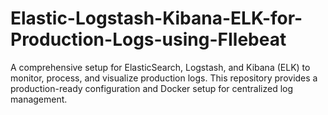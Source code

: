 # Elastic-Logstash-Kibana-ELK-for-Production-Logs-using-FIlebeat
A comprehensive setup for ElasticSearch, Logstash, and Kibana (ELK) to monitor, process, and visualize production logs. This repository provides a production-ready configuration and Docker setup for centralized log management.
